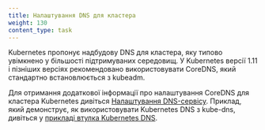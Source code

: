 ```yaml
---
title: Налаштування DNS для кластера
weight: 130
content_type: task
---
```


<!-- overview -->

Kubernetes пропонує надбудову DNS для кластера, яку типово увімкнено у більшості підтримуваних середовищ. У Kubernetes версії 1.11 і пізніших версіях рекомендовано використовувати CoreDNS, який стандартно встановлюється з kubeadm.

<!-- body -->

Для отримання додаткової інформації про налаштування CoreDNS для кластера Kubernetes дивіться [Налаштування DNS-сервісу](/docs/tasks/administer-cluster/dns-custom-nameservers/). Приклад, який демонструє, як використовувати Kubernetes DNS з kube-dns, дивіться у [прикладі втулка Kubernetes DNS](https://github.com/kubernetes/examples/tree/master/staging/cluster-dns).
